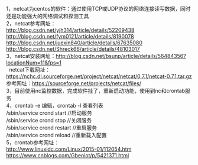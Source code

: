 1，netcat为centos的软件：通过使用TCP或UDP协议的网络连接读写数据，同时还是功能强大的网络调试和探测工具<br/>
2，netcat参考网址：<br/>
   http://blog.csdn.net/yjh314/article/details/52209438<br/>
   http://blog.csdn.net/fym0121/article/details/8190078<br/>
   http://blog.csdn.net/juexin840/article/details/67635080<br/>
   http://blog.csdn.net/Shreck66/article/details/48103017<br/>
3，netcat安装网址：http://blog.csdn.net/bsunp/article/details/56484356?locationNum=11&fps=1<br/>
   netcat下载网址：https://nchc.dl.sourceforge.net/project/netcat/netcat/0.7.1/netcat-0.7.1.tar.gz<br/>
   参考网址：https://sourceforge.net/projects/netcat/files/<br/>
3，目前使用nc监控数据，完成软件挂了，重新启动功能，使用到nc和crontab服务<br/>
4，crontab -e 编辑，crontab -l 查看列表<br/>
  /sbin/service crond start //启动服务<br/>
  /sbin/service crond stop //关闭服务<br/>
  /sbin/service crond restart //重启服务<br/>
  /sbin/service crond reload //重新载入配置<br/>
5，crontab参考网址：<br/>
http://www.linuxidc.com/Linux/2015-01/112054.htm<br/>
https://www.cnblogs.com/Gbeniot/p/5421371.html<br/>
